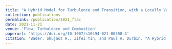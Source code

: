 ```yaml
---
title: "A Hybrid Model for Turbulence and Transition, with a Locally Varying Coefficient"
collection: publications
permalink: /publication/2021_ftac
date: 2021-11-21
venue: 'Flow, Turbulence and Combustion'
paperurl: 'https://doi.org/10.1007/s10494-021-00308-4'
citation: 'Bader, Shujaut H., Zifei Yin, and Paul A. Durbin. "A Hybrid Model for Turbulence and Transition, with a Locally Varying Coefficient." Flow, Turbulence and Combustion (2021): 1-20.'
---
```

